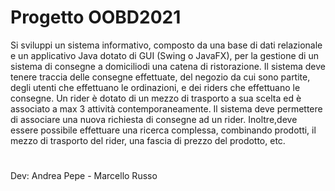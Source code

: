 # Progetto OOBD2021

Si sviluppi un sistema informativo, composto da una base di dati relazionale e un applicativo Java dotato di GUI (Swing o JavaFX), per la gestione di un sistema di consegne a domiciliodi una catena di ristorazione. Il sistema deve tenere traccia delle consegne effettuate, del negozio da cui sono partite, degli utenti che effettuano le ordinazioni, e dei riders che effettuano le consegne. Un rider è dotato di un mezzo di trasporto a sua scelta ed è associato a max 3 attività contemporaneamente. Il sistema deve permettere di associare una nuova richiesta di consegne ad un rider. Inoltre,deve essere possibile effettuare una ricerca complessa, combinando prodotti, il mezzo di trasporto del rider, una fascia di prezzo del prodotto, etc.
#
Dev: Andrea Pepe - Marcello Russo
